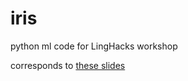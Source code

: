 # iris
python ml code for LingHacks workshop

corresponds to [these slides](https://docs.google.com/presentation/d/1vhOIcnk6jc6e3Sbsjx9K7KSWVM5H-3d-ghpX8kAUryQ/edit?usp=sharing)
